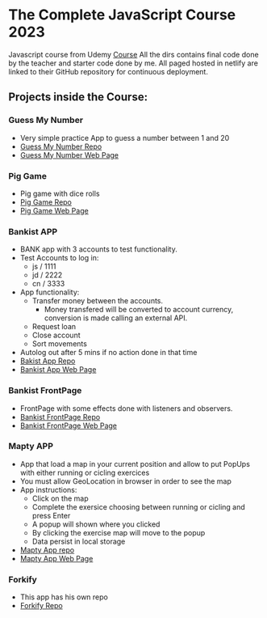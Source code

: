 # The Complete JavaScript Course 2023
Javascript course from Udemy
[Course](https://www.udemy.com/course/the-complete-javascript-course)
All the dirs contains final code done by the teacher and starter code done by me.
All paged hosted in netlify are linked to their GitHub repository for continuous deployment.

## Projects inside the Course:
### Guess My Number
- Very simple practice App to guess a number between 1 and 20
- [Guess My Number Repo](https://github.com/JoseAlbDR/completeJavascriptCourse/tree/master/05-Guess-My-Number/starter)
- [Guess My Number Web Page](https://guessnumber-jadr.netlify.app)

### Pig Game
- Pig game with dice rolls
- [Pig Game Repo](https://github.com/JoseAlbDR/completeJavascriptCourse/tree/master/07-Pig-Game/starter)
- [Pig Game Web Page](https://piggame-jadr.netlify.app)

### Bankist APP
- BANK app with 3 accounts to test functionality.
- Test Accounts to log in:
  - js / 1111
  - jd / 2222
  - cn / 3333
- App functionality:
  - Transfer money between the accounts.
    - Money transfered will be converted to account currency, conversion is made calling an external API.
  - Request loan
  - Close account
  - Sort movements
- Autolog out after 5 mins if no action done in that time
- [Bakist App Repo](https://github.com/JoseAlbDR/completeJavascriptCourse/tree/master/12-Numbers-Dates-Timers-Bankist/starter)
- [Bankist App Web Page](https://bankist-app-jadr.netlify.app)

### Bankist FrontPage
- FrontPage with some effects done with listeners and observers.
- [Bankist FrontPage Repo](https://github.com/JoseAlbDR/completeJavascriptCourse/tree/master/13-Advanced-DOM-Bankist/starter)
- [Bankist FrontPage Web Page](https://bankist-jadr.netlify.app)

### Mapty APP
- App that load a map in your current position and allow to put PopUps with either running or cicling exercices
- You must allow GeoLocation in browser in order to see the map
- App instructions:
  - Click on the map
  - Complete the exersice choosing between running or cicling and press Enter
  - A popup will shown where you clicked
  - By clicking the exercise map will move to the popup
  - Data persist in local storage
- [Mapty App repo](https://github.com/JoseAlbDR/completeJavascriptCourse/tree/master/15-Mapty/starter)
- [Mapty App Web Page](https://mapty-jadr.netlify.app/)

### Forkify
- This app has his own repo
- [Forkify Repo](https://github.com/JoseAlbDR/forkify)
